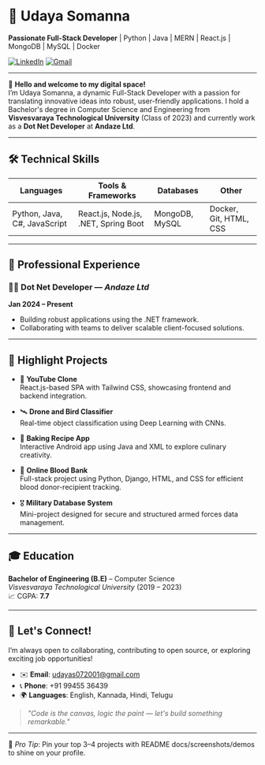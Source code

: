 # 🚀 Udaya Somanna

**Passionate Full-Stack Developer** | Python | Java | MERN | React.js | MongoDB | MySQL | Docker

[![LinkedIn](https://img.shields.io/badge/LinkedIn-blue?logo=linkedin)](https://www.linkedin.com/in/your-profile)
[![Gmail](https://img.shields.io/badge/Email-red?logo=gmail)](mailto:udayas072001@gmail.com)

---

👋 **Hello and welcome to my digital space!**  
I’m Udaya Somanna, a dynamic Full-Stack Developer with a passion for translating innovative ideas into robust, user-friendly applications. I hold a Bachelor's degree in Computer Science and Engineering from **Visvesvaraya Technological University** (Class of 2023) and currently work as a **Dot Net Developer** at **Andaze Ltd**.

---

## 🛠️ Technical Skills

| Languages     | Tools & Frameworks              | Databases      | Other            |
|---------------|----------------------------------|----------------|------------------|
| Python, Java, C#, JavaScript | React.js, Node.js, .NET, Spring Boot | MongoDB, MySQL | Docker, Git, HTML, CSS |

---

## 💼 Professional Experience

### 👨‍💻 Dot Net Developer — *Andaze Ltd*  
**Jan 2024 – Present**  
- Building robust applications using the .NET framework.
- Collaborating with teams to deliver scalable client-focused solutions.

---

## 🚀 Highlight Projects

- 🎥 **YouTube Clone**  
  React.js-based SPA with Tailwind CSS, showcasing frontend and backend integration.

- 🛰️ **Drone and Bird Classifier**  
  Real-time object classification using Deep Learning with CNNs.

- 🍰 **Baking Recipe App**  
  Interactive Android app using Java and XML to explore culinary creativity.

- 💉 **Online Blood Bank**  
  Full-stack project using Python, Django, HTML, and CSS for efficient blood donor-recipient tracking.

- 🎖️ **Military Database System**  
  Mini-project designed for secure and structured armed forces data management.

---

## 🎓 Education

**Bachelor of Engineering (B.E)** – Computer Science  
*Visvesvaraya Technological University* (2019 – 2023)  
📈 CGPA: **7.7**

---

## 🔗 Let's Connect!

I’m always open to collaborating, contributing to open source, or exploring exciting job opportunities!

- ✉️ **Email**: udayas072001@gmail.com  
- 📞 **Phone**: +91 99455 36439  
- 🌍 **Languages**: English, Kannada, Hindi, Telugu

> _"Code is the canvas, logic the paint — let's build something remarkable."_

---

📌 *Pro Tip*: Pin your top 3–4 projects with README docs/screenshots/demos to shine on your profile.

